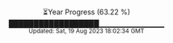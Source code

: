 <p align="center">
⏳Year Progress (63.22 %) <br>
██████████████████▁▁▁▁▁▁▁▁▁▁▁▁ <br>
<sub>Updated: Sat, 19 Aug 2023 18:02:34 GMT</sub>
</p>

